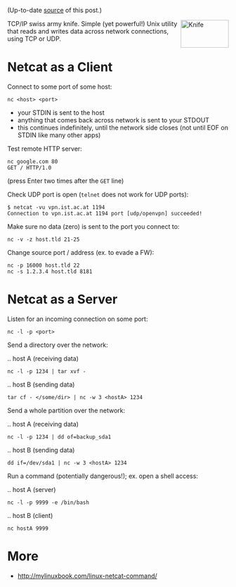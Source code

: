 (Up-to-date <a href="https://github.com/jreisinger/blog/blob/master/posts/netcat.md">source</a> of this post.)

<img src="https://raw.github.com/jreisinger/blog/master/files/knife.jpg" alt="Knife" height="63" width="109" align="right">

TCP/IP swiss army knife. Simple (yet powerful!) Unix utility that reads and writes data across network connections, using TCP or UDP.

Netcat as a Client
==================

Connect to some port of some host:

    nc <host> <port>

* your STDIN is sent to the host
* anything that comes back across network is sent to your STDOUT
* this continues indefinitely, until the network side closes (not until EOF on STDIN like many other apps)

Test remote HTTP server:

    nc google.com 80
    GET / HTTP/1.0

(press Enter two times after the `GET` line)

Check UDP port is open (`telnet` does not work for UDP ports):

    $ netcat -vu vpn.ist.ac.at 1194
    Connection to vpn.ist.ac.at 1194 port [udp/openvpn] succeeded!
    

Make sure no data (zero) is sent to the port you connect to:

    nc -v -z host.tld 21-25

Change source port / address (ex. to evade a FW):

    nc -p 16000 host.tld 22
    nc -s 1.2.3.4 host.tld 8181

Netcat as a Server
==================

Listen for an incoming connection on some port:

    nc -l -p <port>

Send a directory over the network:

.. host A (receiving data)

    nc -l -p 1234 | tar xvf -

.. host B (sending data)

    tar cf - </some/dir> | nc -w 3 <hostA> 1234

Send a whole partition over the network:

.. host A (receiving data)

    nc -l -p 1234 | dd of=backup_sda1

.. host B (sending data)

    dd if=/dev/sda1 | nc -w 3 <hostA> 1234

Run a command (potentially dangerous!); ex. open a shell access:

.. host A (server)

    nc -l -p 9999 -e /bin/bash

.. host B (client)

    nc hostA 9999

More
====

* <http://mylinuxbook.com/linux-netcat-command/>

